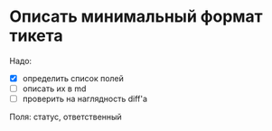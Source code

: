# Описать минимальный формат тикета

Надо:

- [x] определить список полей
- [ ] описать их в md
- [ ] проверить на наглядность diff'а

Поля: статус, ответственный
